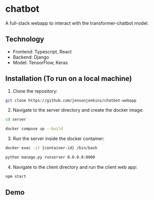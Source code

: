 # chatbot
A full-stack webapp to interact with the transformer-chatbot model.

## Technology
- Frontend: Typescript, React
- Backend: Django
- Model: TensorFlow, Keras

## Installation (To run on a local machine)
1. Clone the repository: 
```bash
git clone https://github.com/jensonjenkins/chatbot-webapp
```
2. Navigate to the server directory and create the docker image:
```bash
cd server
```
```bash
docker compose up --build
```
3. Run the server inside the docker container:
```bash
docker exec -it {container-id} /bin/bash
```
```bash
python manage.py runserver 0.0.0.0:8000
```
4. Navigate to the client directory and run the client web app:
```bash
npm start
```

## Demo

